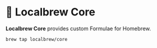 # 🍶 Localbrew Core

**Localbrew Core** provides custom Formulae for Homebrew.

```
brew tap localbrew/core
```
